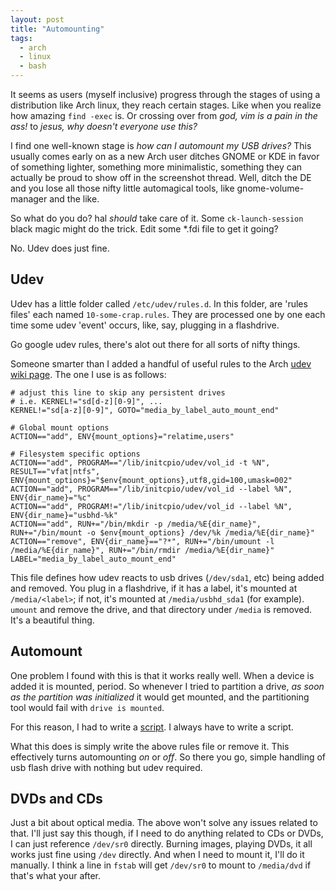 ```yaml
---
layout: post
title: "Automounting"
tags:
  - arch
  - linux
  - bash
---
```


It seems as users (myself inclusive) progress through the stages of 
using a distribution like Arch linux, they reach certain stages.  Like 
when you realize how amazing `find -exec` is. Or crossing over from 
*god, vim is a pain in the ass!* to *jesus, why doesn't everyone use 
this?*

I find one well-known stage is *how can I automount my USB drives?* This 
usually comes early on as a new Arch user ditches GNOME or KDE in favor 
of something lighter, something more minimalistic, something they can 
actually be proud to show off in the screenshot thread. Well, ditch the 
DE and you lose all those nifty little automagical tools, like 
gnome-volume-manager and the like.

So what do you do? hal *should* take care of it. Some 
`ck-launch-session` black magic might do the trick. Edit some \*.fdi 
file to get it going?

No. Udev does just fine.

## Udev

Udev has a little folder called `/etc/udev/rules.d`. In this folder, are 
'rules files' each named `10-some-crap.rules`. They are processed one by 
one each time some udev 'event' occurs, like, say, plugging in a 
flashdrive.

<div class="well">
Go google udev rules, there's alot out there for all sorts of nifty 
things.

</div>

Someone smarter than I added a handful of useful rules to the Arch [udev 
wiki page][]. The one I use is as follows:

    # adjust this line to skip any persistent drives
    # i.e. KERNEL!="sd[d-z][0-9]", ...
    KERNEL!="sd[a-z][0-9]", GOTO="media_by_label_auto_mount_end"

    # Global mount options
    ACTION=="add", ENV{mount_options}="relatime,users"

    # Filesystem specific options
    ACTION=="add", PROGRAM=="/lib/initcpio/udev/vol_id -t %N", RESULT=="vfat|ntfs", ENV{mount_options}="$env{mount_options},utf8,gid=100,umask=002"
    ACTION=="add", PROGRAM=="/lib/initcpio/udev/vol_id --label %N", ENV{dir_name}="%c"
    ACTION=="add", PROGRAM!="/lib/initcpio/udev/vol_id --label %N", ENV{dir_name}="usbhd-%k"
    ACTION=="add", RUN+="/bin/mkdir -p /media/%E{dir_name}", RUN+="/bin/mount -o $env{mount_options} /dev/%k /media/%E{dir_name}"
    ACTION=="remove", ENV{dir_name}=="?*", RUN+="/bin/umount -l /media/%E{dir_name}", RUN+="/bin/rmdir /media/%E{dir_name}"
    LABEL="media_by_label_auto_mount_end"

This file defines how udev reacts to usb drives (`/dev/sda1`, etc) being 
added and removed. You plug in a flashdrive, if it has a label, it's 
mounted at `/media/<label>`; if not, it's mounted at `/media/usbhd_sda1` 
(for example). `umount` and remove the drive, and that directory under 
`/media` is removed. It's a beautiful thing.

## Automount

One problem I found with this is that it works really well. When a 
device is added it is mounted, period. So whenever I tried to partition 
a drive, *as soon as the partition was initialized* it would get 
mounted, and the partitioning tool would fail with `drive is mounted`.

For this reason, I had to write a [script][]. I always have to write a 
script.

What this does is simply write the above rules file or remove it.  This 
effectively turns automounting *on* or *off*. So there you go, simple 
handling of usb flash drive with nothing but udev required.

## DVDs and CDs

Just a bit about optical media. The above won't solve any issues related 
to that. I'll just say this though, if I need to do anything related to 
CDs or DVDs, I can just reference `/dev/sr0` directly. Burning images, 
playing DVDs, it all works just fine using `/dev` directly. And when I 
need to mount it, I'll do it manually. I think a line in `fstab` will 
get `/dev/sr0` to mount to `/media/dvd` if that's what your after.

[script]: http://github.com/pbrisbin/scripts/blob/master/automount "automount on github"
[udev wiki page]: http://wiki.archlinux.org/index.php/Udev "arch wiki"

